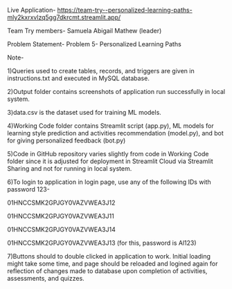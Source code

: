 Live Application-
https://team-try--personalized-learning-paths-mly2kxrxvlzq5gg7dkrcmt.streamlit.app/

Team Try members-
Samuela Abigail Mathew (leader)

Problem Statement-
Problem 5- Personalized Learning Paths

Note-

1)Queries used to create tables, records, and triggers are given in instructions.txt and executed in MySQL database.

2)Output folder contains screenshots of application run successfully in local system.

3)data.csv is the dataset used for training ML models.

4)Working Code folder contains Streamlit script (app.py), ML models for learning style prediction and activities recommendation (model.py), and bot for giving personalized feedback (bot.py)

5)Code in GitHub repository varies slightly from code in Working Code folder since it is adjusted for deployment in Streamlit Cloud via Streamlit Sharing and not for running in local system.

6)To login to application in login page, use any of the following IDs with password 123-

01HNCCSMK2GPJGY0VAZVWEA3J12

01HNCCSMK2GPJGY0VAZVWEA3J11

01HNCCSMK2GPJGY0VAZVWEA3J14

01HNCCSMK2GPJGY0VAZVWEA3J13  (for this, password is Al123)

7)Buttons should to double clicked in application to work. Initial loading might take some time, and page should be reloaded and logined again for reflection of changes made to database upon completion of activities, assessments, and quizzes.

